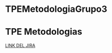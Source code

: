 # TPEMetodologiaGrupo3
# TPE Metodologias
[LINK DEL JIRA](https://tpemetodologia.atlassian.net/jira/software/projects/TM/boards/1)
